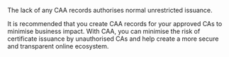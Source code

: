 The lack of any CAA records authorises normal unrestricted issuance.

It is recommended that you create CAA records for your approved CAs to minimise business impact. With CAA, you can minimise the risk of certificate issuance by unauthorised CAs and help create a more secure and transparent online ecosystem.
